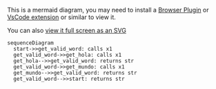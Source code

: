 This is a mermaid diagram, you may need to install a [Browser Plugin](https://github.com/BackMarket/github-mermaid-extension) or [VsCode extension](https://marketplace.visualstudio.com/items?itemName=bierner.markdown-mermaid) or similar to view it.

You can also [view it full screen as an SVG](https://mermaid.ink/svg/c2VxdWVuY2VEaWFncmFtCiAgc3RhcnQtPj5nZXRfdmFsaWRfd29yZDogY2FsbHMgeDEKICBnZXRfdmFsaWRfd29yZC0+PmdldF9ob2xhOiBjYWxscyB4MQogIGdldF9ob2xhLS0+PmdldF92YWxpZF93b3JkOiByZXR1cm5zIHN0cgogIGdldF92YWxpZF93b3JkLT4+Z2V0X211bmRvOiBjYWxscyB4MQogIGdldF9tdW5kby0tPj5nZXRfdmFsaWRfd29yZDogcmV0dXJucyBzdHIKICBnZXRfdmFsaWRfd29yZC0tPj5zdGFydDogcmV0dXJucyBzdHIK)        

```mermaid
sequenceDiagram
  start->>get_valid_word: calls x1
  get_valid_word->>get_hola: calls x1
  get_hola-->>get_valid_word: returns str
  get_valid_word->>get_mundo: calls x1
  get_mundo-->>get_valid_word: returns str
  get_valid_word-->>start: returns str

```
